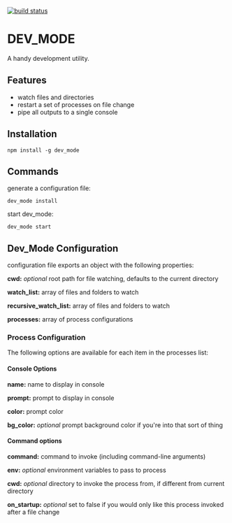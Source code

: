 [![build status](https://secure.travis-ci.org/tedsuo/dev_mode.png)](http://travis-ci.org/tedsuo/dev_mode)
# DEV\_MODE
A handy development utility.

## Features

- watch files and directories
- restart a set of processes on file change
- pipe all outputs to a single console

## Installation

    npm install -g dev_mode

## Commands

generate a configuration file:

    dev_mode install 

start dev\_mode:

    dev_mode start

## Dev\_Mode Configuration

configuration file exports an object with the following properties:

**cwd:** _optional_ root path for file watching, defaults to the current directory

**watch_list:** array of files and folders to watch

**recursive\_watch\_list:** array of files and folders to watch

**processes:** array of process configurations

### Process Configuration

The following options are available for each item in the processes list:

#### Console Options

**name:** name to display in console

**prompt:** prompt to display in console

**color:** prompt color

**bg\_color:** _optional_ prompt background color if you're into that sort of thing

#### Command options

**command:** command to invoke (including command-line arguments)

**env:** _optional_ environment variables to pass to process

**cwd:** _optional_ directory to invoke the process from, if different from current directory

**on\_startup:** _optional_ set to false if you would only like this process invoked after a file change
